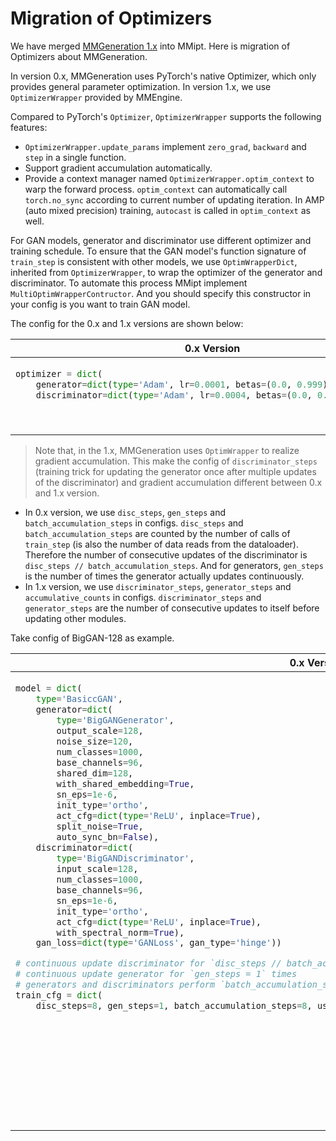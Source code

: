 # Migration of Optimizers

We have merged [MMGeneration 1.x](https://github.com/open-mmlab/mmgeneration/tree/1.x) into MMipt. Here is migration of Optimizers about MMGeneration.

In version 0.x, MMGeneration uses PyTorch's native Optimizer, which only provides general parameter optimization.
In version 1.x, we use `OptimizerWrapper` provided by MMEngine.

Compared to PyTorch's `Optimizer`, `OptimizerWrapper` supports the following features:

- `OptimizerWrapper.update_params` implement `zero_grad`, `backward` and `step` in a single function.
- Support gradient accumulation automatically.
- Provide a context manager named `OptimizerWrapper.optim_context` to warp the forward process. `optim_context` can automatically call `torch.no_sync` according to current number of updating iteration. In AMP (auto mixed precision) training, `autocast` is called in `optim_context` as well.

For GAN models, generator and discriminator use different optimizer and training schedule.
To ensure that the GAN model's function signature of `train_step` is consistent with other models, we use `OptimWrapperDict`, inherited from `OptimizerWrapper`, to wrap the optimizer of the generator and discriminator.
To automate this process MMipt implement `MultiOptimWrapperContructor`.
And you should specify this constructor in your config is you want to train GAN model.

The config for the 0.x and 1.x versions are shown below:

<table class="docutils">
<thead>
  <tr>
    <th> 0.x Version </th>
    <th> 1.x Version </th>
<tbody>
<tr>
<td valign="top">

```python
optimizer = dict(
    generator=dict(type='Adam', lr=0.0001, betas=(0.0, 0.999), eps=1e-6),
    discriminator=dict(type='Adam', lr=0.0004, betas=(0.0, 0.999), eps=1e-6))
```

</td>

<td valign="top">

```python
optim_wrapper = dict(
    constructor='MultiOptimWrapperConstructor',
    generator=dict(optimizer=dict(type='Adam', lr=0.0002, betas=(0.0, 0.999), eps=1e-6)),
    discriminator=dict(
        optimizer=dict(type='Adam', lr=0.0004, betas=(0.0, 0.999), eps=1e-6)))
```

</td>

</tr>
</thead>
</table>

> Note that, in the 1.x, MMGeneration uses `OptimWrapper` to realize gradient accumulation. This make the config of `discriminator_steps` (training trick for updating the generator once after multiple updates of the discriminator) and gradient accumulation different between 0.x and 1.x version.

- In 0.x version,  we use `disc_steps`, `gen_steps` and `batch_accumulation_steps` in configs. `disc_steps` and `batch_accumulation_steps` are counted by the number of calls of `train_step` (is also the number of data reads from the dataloader). Therefore the number of consecutive updates of the discriminator is `disc_steps // batch_accumulation_steps`. And for generators, `gen_steps` is the number of times the generator actually updates continuously.
- In 1.x version, we use `discriminator_steps`, `generator_steps` and `accumulative_counts` in configs. `discriminator_steps` and `generator_steps` are the number of consecutive updates to itself before updating other modules.

Take config of BigGAN-128 as example.

<table class="docutils">
<thead>
  <tr>
    <th> 0.x Version </th>
    <th> 1.x Version </th>
<tbody>
<tr>
<td valign="top">

```python
model = dict(
    type='BasiccGAN',
    generator=dict(
        type='BigGANGenerator',
        output_scale=128,
        noise_size=120,
        num_classes=1000,
        base_channels=96,
        shared_dim=128,
        with_shared_embedding=True,
        sn_eps=1e-6,
        init_type='ortho',
        act_cfg=dict(type='ReLU', inplace=True),
        split_noise=True,
        auto_sync_bn=False),
    discriminator=dict(
        type='BigGANDiscriminator',
        input_scale=128,
        num_classes=1000,
        base_channels=96,
        sn_eps=1e-6,
        init_type='ortho',
        act_cfg=dict(type='ReLU', inplace=True),
        with_spectral_norm=True),
    gan_loss=dict(type='GANLoss', gan_type='hinge'))

# continuous update discriminator for `disc_steps // batch_accumulation_steps = 8 // 8 = 1` times
# continuous update generator for `gen_steps = 1` times
# generators and discriminators perform `batch_accumulation_steps = 8` times gradient accumulations before each update
train_cfg = dict(
    disc_steps=8, gen_steps=1, batch_accumulation_steps=8, use_ema=True)
```

</td>

<td valign="top">

```python
model = dict(
    type='BigGAN',
    num_classes=1000,
    data_preprocessor=dict(type='DataPreprocessor'),
    generator=dict(
        type='BigGANGenerator',
        output_scale=128,
        noise_size=120,
        num_classes=1000,
        base_channels=96,
        shared_dim=128,
        with_shared_embedding=True,
        sn_eps=1e-6,
        init_type='ortho',
        act_cfg=dict(type='ReLU', inplace=True),
        split_noise=True,
        auto_sync_bn=False),
    discriminator=dict(
        type='BigGANDiscriminator',
        input_scale=128,
        num_classes=1000,
        base_channels=96,
        sn_eps=1e-6,
        init_type='ortho',
        act_cfg=dict(type='ReLU', inplace=True),
        with_spectral_norm=True),
    # continuous update discriminator for `discriminator_steps = 1` times
    # continuous update generator for `generator_steps = 1` times
    generator_steps=1,
    discriminator_steps=1)

optim_wrapper = dict(
    constructor='MultiOptimWrapperConstructor',
    generator=dict(
        # generator perform `accumulative_counts = 8` times gradient accumulations before each update
        accumulative_counts=8,
        optimizer=dict(type='Adam', lr=0.0001, betas=(0.0, 0.999), eps=1e-6)),
    discriminator=dict(
        # discriminator perform `accumulative_counts = 8` times gradient accumulations before each update
        accumulative_counts=8,
        optimizer=dict(type='Adam', lr=0.0004, betas=(0.0, 0.999), eps=1e-6)))
```

</td>

</tr>
</thead>
</table>
